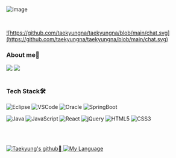 ![image](https://user-images.githubusercontent.com/121482720/225556016-0b9c038b-5757-4a4b-88c9-11a1ac2d8082.png)
 
 <br>
<div align="left" width="100%">
<a href="https://github.com/taekyungna"> 
 
![https://github.com/taekyungna/taekyungna/blob/main/chat.svg](https://github.com/taekyungna/taekyungna/blob/main/chat.svg)
</a>

<h3>About me🎵</h3>
 
<a href="https://velog.io/@imxorud/series"><img src="https://img.shields.io/badge/Tech%20Blog-1BC895?style=flat-square&logo=Vimeo&logoColor=white&link=https://velog.io/@imxorud " style="max-width: 100%;height: 25px;"/></a>
<a href="mailto:imxorud@gmail.com"><img src="https://img.shields.io/badge/imxorud@gmail.com-d14836?style=flat-square&logo=Gmail&logoColor=white&link=imxorud@gmail.com"  style="max-width: 100%;height: 25px;"/></a>
<br><br>

 <h3>Tech Stack🛠️</h3>
 
 ![Eclipse](https://img.shields.io/badge/Eclipse-FE7A16.svg?style=for-the-badge&logo=Eclipse&logoColor=white)
 ![VSCode](https://img.shields.io/badge/VSCode-0078D4?style=for-the-badge&logo=visual%20studio%20code&logoColor=white)
 ![Oracle](https://img.shields.io/badge/Oracle-F80000?style=for-the-badge&logo=oracle&logoColor=white) 
 ![SpringBoot](https://img.shields.io/badge/spring%20Boot-%236DB33F.svg?style=for-the-badge&logo=spring&logoColor=white)
 
 ![Java](https://img.shields.io/badge/java-%23ED8B00.svg?style=for-the-badge&logo=java&logoColor=white)
 ![JavaScript](https://img.shields.io/badge/javascript-%23323330.svg?style=for-the-badge&logo=javascript&logoColor=%23F7DF1E) 
 ![React](https://img.shields.io/badge/React-61DAFB?style=for-the-badge&logo=react&logoColor=black)
 ![jQuery](https://img.shields.io/badge/jquery-%230769AD.svg?style=for-the-badge&logo=jquery&logoColor=white) 
 ![HTML5](https://img.shields.io/badge/html5-%23E34F26.svg?style=for-the-badge&logo=html5&logoColor=white) 
 ![CSS3](https://img.shields.io/badge/css3-%231572B6.svg?style=for-the-badge&logo=css3&logoColor=white)

 

<br><br>

<a href="https://github.com/taekyungna">

  <img alt="Taekyung's github🎀" height="180em" src="https://github-readme-stats.vercel.app/api?username=taekyungna&custom_title=Taekyung's&nbsp;github&nbsp;🎀&count_private=true&title_color=F5B1D3&text_color=F5B1D3&hide_border=true"
    /> <img alt="My Language" height="180em" src="https://github-readme-stats.vercel.app/api/top-langs/?username=taekyungna&layout=compact&custom_title=My&nbsp;Language&nbsp;⌨️&count_private=true&title_color=F5B1D3&text_color=F5B1D3&hide_border=true&icon=true"
    />
 
</a>
</div>
